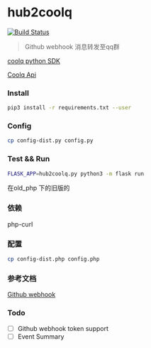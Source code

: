 # hub2coolq
[![Build Status](https://travis-ci.org/JRT-FOREVER/hub2coolq.svg?branch=master)](https://travis-ci.org/JRT-FOREVER/hub2coolq)

> Github webhook 消息转发至qq群

[coolq python SDK](https://github.com/richardchien/cqhttp-python-sdk)

[Coolq Api](https://github.com/richardchien/coolq-http-api)

### Install
```sh
pip3 install -r requirements.txt --user
```

### Config
```sh
cp config-dist.py config.py
```

### Test && Run
```sh
FLASK_APP=hub2coolq.py python3 -m flask run
```

在old_php 下的旧版的
### 依赖
php-curl

### 配置
```sh
cp config-dist.php config.php
```


### 参考文档

[Github webhook](https://developer.github.com/webhooks/)



### Todo

- [ ] Github webhook token support
- [ ] Event Summary
